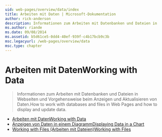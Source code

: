 ```yaml
---
uid: web-pages/overview/data/index
title: Arbeiten mit Daten | Microsoft-Dokumentation
author: rick-anderson
description: Informationen zum Arbeiten mit Datenbanken und Dateien in Webseiten und Vorgehensweise beim Anzeigen und Aktualisieren von Daten.
ms.author: riande
ms.date: 09/08/2014
ms.assetid: b5d61ce5-0dd4-40ef-939f-c4b17bcb9c3b
msc.legacyurl: /web-pages/overview/data
msc.type: chapter
---
```

<a name="working-with-data"></a><span data-ttu-id="d455a-103">Arbeiten mit Daten</span><span class="sxs-lookup"><span data-stu-id="d455a-103">Working with Data</span></span>
====================
> <span data-ttu-id="d455a-104">Informationen zum Arbeiten mit Datenbanken und Dateien in Webseiten und Vorgehensweise beim Anzeigen und Aktualisieren von Daten.</span><span class="sxs-lookup"><span data-stu-id="d455a-104">How to work with databases and files in Web Pages and how to display and update data.</span></span>


- [<span data-ttu-id="d455a-105">Arbeiten mit Daten</span><span class="sxs-lookup"><span data-stu-id="d455a-105">Working with Data</span></span>](5-working-with-data.md)
- [<span data-ttu-id="d455a-106">Anzeigen von Daten in einem Diagramm</span><span class="sxs-lookup"><span data-stu-id="d455a-106">Displaying Data in a Chart</span></span>](7-displaying-data-in-a-chart.md)
- [<span data-ttu-id="d455a-107">Working with Files (Arbeiten mit Dateien)</span><span class="sxs-lookup"><span data-stu-id="d455a-107">Working with Files</span></span>](working-with-files.md)
